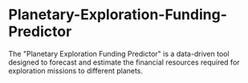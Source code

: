 # Planetary-Exploration-Funding-Predictor
The "Planetary Exploration Funding Predictor" is a data-driven tool designed to forecast and estimate the financial resources required for exploration missions to different planets.
